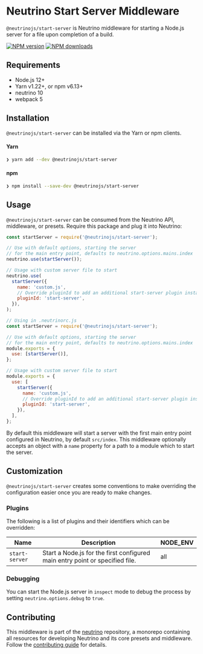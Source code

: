 # Neutrino Start Server Middleware

`@neutrinojs/start-server` is Neutrino middleware for starting a Node.js server
for a file upon completion of a build.

[![NPM version][npm-image]][npm-url] [![NPM downloads][npm-downloads]][npm-url]

## Requirements

- Node.js 12+
- Yarn v1.22+, or npm v6.13+
- neutrino 10
- webpack 5

## Installation

`@neutrinojs/start-server` can be installed via the Yarn or npm clients.

#### Yarn

```bash
❯ yarn add --dev @neutrinojs/start-server
```

#### npm

```bash
❯ npm install --save-dev @neutrinojs/start-server
```

## Usage

`@neutrinojs/start-server` can be consumed from the Neutrino API, middleware, or
presets. Require this package and plug it into Neutrino:

```js
const startServer = require('@neutrinojs/start-server');

// Use with default options, starting the server
// for the main entry point, defaults to neutrino.options.mains.index
neutrino.use(startServer());

// Usage with custom server file to start
neutrino.use(
  startServer({
    name: 'custom.js',
    // Override pluginId to add an additional start-server plugin instance
    pluginId: 'start-server',
  }),
);
```

```js
// Using in .neutrinorc.js
const startServer = require('@neutrinojs/start-server');

// Use with default options, starting the server
// for the main entry point, defaults to neutrino.options.mains.index
module.exports = {
  use: [startServer()],
};

// Usage with custom server file to start
module.exports = {
  use: [
    startServer({
      name: 'custom.js',
      // Override pluginId to add an additional start-server plugin instance
      pluginId: 'start-server',
    }),
  ],
};
```

By default this middleware will start a server with the first main entry point
configured in Neutrino, by default `src/index`. This middleware optionally
accepts an object with a `name` property for a path to a module which to start
the server.

## Customization

`@neutrinojs/start-server` creates some conventions to make overriding the
configuration easier once you are ready to make changes.

### Plugins

The following is a list of plugins and their identifiers which can be
overridden:

| Name           | Description                                                                  | NODE_ENV |
| -------------- | ---------------------------------------------------------------------------- | -------- |
| `start-server` | Start a Node.js for the first configured main entry point or specified file. | all      |

### Debugging

You can start the Node.js server in `inspect` mode to debug the process by
setting `neutrino.options.debug` to `true`.

## Contributing

This middleware is part of the
[neutrino](https://github.com/neutrinojs/neutrino) repository, a monorepo
containing all resources for developing Neutrino and its core presets and
middleware. Follow the
[contributing guide](https://neutrinojs.org/contributing/) for details.

[npm-image]: https://img.shields.io/npm/v/@neutrinojs/start-server.svg
[npm-downloads]: https://img.shields.io/npm/dt/@neutrinojs/start-server.svg
[npm-url]: https://www.npmjs.com/package/@neutrinojs/start-server
